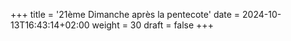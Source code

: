 +++
title = '21ème Dimanche après la pentecote'
date = 2024-10-13T16:43:14+02:00
weight = 30
draft = false
+++
